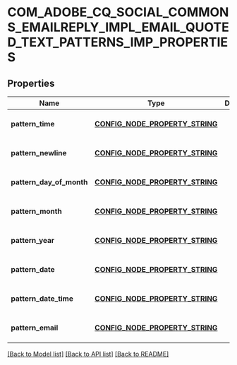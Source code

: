# COM_ADOBE_CQ_SOCIAL_COMMONS_EMAILREPLY_IMPL_EMAIL_QUOTED_TEXT_PATTERNS_IMP_PROPERTIES

## Properties
Name | Type | Description | Notes
------------ | ------------- | ------------- | -------------
**pattern_time** | [**CONFIG_NODE_PROPERTY_STRING**](configNodePropertyString.md) |  | [optional] [default to null]
**pattern_newline** | [**CONFIG_NODE_PROPERTY_STRING**](configNodePropertyString.md) |  | [optional] [default to null]
**pattern_day_of_month** | [**CONFIG_NODE_PROPERTY_STRING**](configNodePropertyString.md) |  | [optional] [default to null]
**pattern_month** | [**CONFIG_NODE_PROPERTY_STRING**](configNodePropertyString.md) |  | [optional] [default to null]
**pattern_year** | [**CONFIG_NODE_PROPERTY_STRING**](configNodePropertyString.md) |  | [optional] [default to null]
**pattern_date** | [**CONFIG_NODE_PROPERTY_STRING**](configNodePropertyString.md) |  | [optional] [default to null]
**pattern_date_time** | [**CONFIG_NODE_PROPERTY_STRING**](configNodePropertyString.md) |  | [optional] [default to null]
**pattern_email** | [**CONFIG_NODE_PROPERTY_STRING**](configNodePropertyString.md) |  | [optional] [default to null]

[[Back to Model list]](../README.md#documentation-for-models) [[Back to API list]](../README.md#documentation-for-api-endpoints) [[Back to README]](../README.md)


